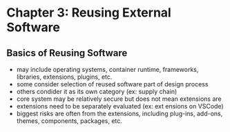 # Chapter 3: Reusing External Software

## Basics of Reusing Software
- may include operating systems, container runtime, frameworks, libraries, extensions, plugins, etc.
- some consider selection of reused software part of design process
- others condider it as its own category (ex: supply chain)
- core system may be relatively secure but does not mean extensions are
- extensions need to be separately evaluated (ex: ext
ensions on VSCode)
- biggest risks are often from the extensions, including plug-ins, add-ons, themes, components, packages, etc.

